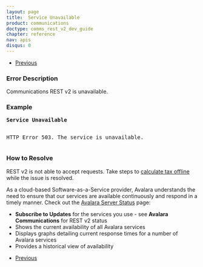 ```yaml
---
layout: page
title:  Service Unavailable
product: communications
doctype: comms_rest_v2_dev_guide
chapter: reference
nav: apis
disqus: 0
---
```


<ul class="pager">
  <li class="previous"><a href="/communications/dev-guide_rest_v2/reference/general-errors/"><i class="glyphicon glyphicon-chevron-left"></i>Previous</a></li>
</ul>

<h3>Error Description</h3>
Communications REST v2 is unavailable.

<h3>Example</h3>
<pre>
<b>Service Unavailable</b>

HTTP Error 503. The service is unavailable.
</pre>

<h3>How to Resolve</h3>
REST v2 is not able to accept requests.  Take steps to <a class="dev-guide-link" href="/communications/dev-guide_rest_v2/calculating-tax-offline/index/">calculate tax offline</a> while the issue is resolved.

As a cloud-based Software-as-a-Service provider, Avalara understands the need to ensure that our services are available continuously and respond in a timely manner. Check out the <a class="dev-guide-link" href="https://status.avalara.com">Avalara Server Status</a> page:
<ul class="dev-guide-list">
  <li><b>Subscribe to Updates</b> for the services you use - see <b>Avalara Communications</b> for REST v2 status</li>
  <li>Shows the current availability of all Avalara services</li>
  <li>Displays graphs detailing current response times for a number of Avalara services</li>
  <li>Provides a historical view of availability</li>
</ul>

<ul class="pager">
  <li class="previous"><a href="/communications/dev-guide_rest_v2/reference/general-errors/"><i class="glyphicon glyphicon-chevron-left"></i>Previous</a></li>
</ul>